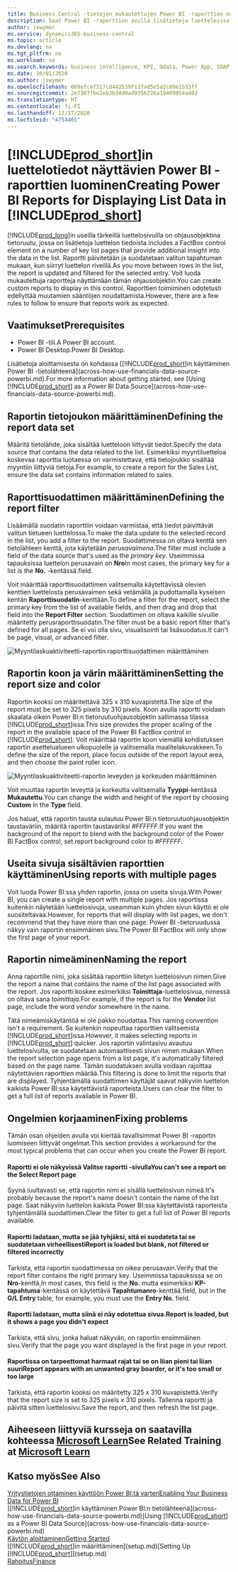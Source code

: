 ```yaml
---
title: Business Central -tietojen mukautettujen Power BI -raporttien näyttäminen | Microsoft Docs
description: Saat Power BI -raporttien avulla lisätietoja luetteloissa olevista tiedoista.
author: jswymer
ms.service: dynamics365-business-central
ms.topic: article
ms.devlang: na
ms.tgt_pltfrm: na
ms.workload: na
ms.search.keywords: business intelligence, KPI, Odata, Power App, SOAP, analysis
ms.date: 10/01/2020
ms.author: jswymer
ms.openlocfilehash: 069efcef517cd442539f13fad5e5a2c89e1533ff
ms.sourcegitcommit: 2e7307fbe1eb3b34d0ad9356226a19409054a402
ms.translationtype: HT
ms.contentlocale: fi-FI
ms.lasthandoff: 12/17/2020
ms.locfileid: "4754465"
---
```

# <a name="creating-power-bi-reports-for-displaying-list-data-in-prod_short"></a><span data-ttu-id="bacc6-103">[!INCLUDE[prod_short](includes/prod_short.md)]in luettelotiedot näyttävien Power BI -raporttien luominen</span><span class="sxs-lookup"><span data-stu-id="bacc6-103">Creating Power BI Reports for Displaying List Data in [!INCLUDE[prod_short](includes/prod_short.md)]</span></span>

[!INCLUDE[prod_long](includes/prod_long.md)]<span data-ttu-id="bacc6-104">in useilla tärkeillä luettelosivuilla on ohjausobjektina tietoruutu, jossa on lisätietoja luettelon tiedoista.</span><span class="sxs-lookup"><span data-stu-id="bacc6-104">includes a FactBox control element on a number of key list pages that provide additional insight into the data in the list.</span></span> <span data-ttu-id="bacc6-105">Raportti päivitetään ja suodatetaan valitun tapahtuman mukaan, kun siirryt luettelon riveillä.</span><span class="sxs-lookup"><span data-stu-id="bacc6-105">As you move between rows in the list, the report is updated and filtered for the selected entry.</span></span> <span data-ttu-id="bacc6-106">Voit luoda mukautettuja raportteja näyttämään tämän ohjausobjektin.</span><span class="sxs-lookup"><span data-stu-id="bacc6-106">You can create custom reports to display in this control.</span></span> <span data-ttu-id="bacc6-107">Raporttien toimiminen odotetusti edellyttää muutamien sääntöjen noudattamista.</span><span class="sxs-lookup"><span data-stu-id="bacc6-107">However, there are a few rules to follow to ensure that reports work as expected.</span></span>  

## <a name="prerequisites"></a><span data-ttu-id="bacc6-108">Vaatimukset</span><span class="sxs-lookup"><span data-stu-id="bacc6-108">Prerequisites</span></span>

- <span data-ttu-id="bacc6-109">Power BI -tili.</span><span class="sxs-lookup"><span data-stu-id="bacc6-109">A Power BI account.</span></span>
- <span data-ttu-id="bacc6-110">Power BI Desktop.</span><span class="sxs-lookup"><span data-stu-id="bacc6-110">Power BI Desktop.</span></span>

<span data-ttu-id="bacc6-111">Lisätietoja aloittamisesta on kohdassa [[!INCLUDE[prod_short](includes/prod_short.md)]in käyttäminen Power BI -tietolähteenä](across-how-use-financials-data-source-powerbi.md).</span><span class="sxs-lookup"><span data-stu-id="bacc6-111">For more information about getting started, see [Using [!INCLUDE[prod_short](includes/prod_short.md)] as a Power BI Data Source](across-how-use-financials-data-source-powerbi.md).</span></span>

## <a name="defining-the-report-data-set"></a><span data-ttu-id="bacc6-112">Raportin tietojoukon määrittäminen</span><span class="sxs-lookup"><span data-stu-id="bacc6-112">Defining the report data set</span></span>

<span data-ttu-id="bacc6-113">Määritä tietolähde, joka sisältää luetteloon liittyvät tiedot.</span><span class="sxs-lookup"><span data-stu-id="bacc6-113">Specify the data source that contains the data related to the list.</span></span> <span data-ttu-id="bacc6-114">Esimerkiksi myyntiluetteloa koskevaa raporttia luotaessa on varmistettava, että tietojoukko sisältää myyntiin liittyviä tietoja.</span><span class="sxs-lookup"><span data-stu-id="bacc6-114">For example, to create a report for the Sales List, ensure the data set contains information related to sales.</span></span>  

## <a name="defining-the-report-filter"></a><span data-ttu-id="bacc6-115">Raporttisuodattimen määrittäminen</span><span class="sxs-lookup"><span data-stu-id="bacc6-115">Defining the report filter</span></span>

<span data-ttu-id="bacc6-116">Lisäämällä suodatin raporttiin voidaan varmistaa, että tiedot päivittävät valitun tietueen luettelossa.</span><span class="sxs-lookup"><span data-stu-id="bacc6-116">To make the data update to the selected record in the list, you add a filter to the report.</span></span> <span data-ttu-id="bacc6-117">Suodattimessa on oltava kenttä sen tietolähteen kenttä, jota käytetään *perusavaimena*.</span><span class="sxs-lookup"><span data-stu-id="bacc6-117">The filter must include a field of the data source that's used as the *primary key*.</span></span> <span data-ttu-id="bacc6-118">Useimmissa tapauksissa luettelon perusavain on **Nro**</span><span class="sxs-lookup"><span data-stu-id="bacc6-118">In most cases, the primary key for a list is the **No.**</span></span> <span data-ttu-id="bacc6-119">-kentässä.</span><span class="sxs-lookup"><span data-stu-id="bacc6-119">field.</span></span>

<span data-ttu-id="bacc6-120">Voit määrittää raporttisuodattimen valitsemalla käytettävissä olevien kenttien luettelosta perusavaimen sekä vetämällä ja pudottamalla kyseisen kentän **Raporttisuodatin**-kenttään.</span><span class="sxs-lookup"><span data-stu-id="bacc6-120">To define a filter for the report, select the primary key from the list of available fields, and then drag and drop that field into the **Report Filter** section.</span></span> <span data-ttu-id="bacc6-121">Suodattimen on oltava kaikille sivuille määritetty perusraporttisuodatin.</span><span class="sxs-lookup"><span data-stu-id="bacc6-121">The filter must be a basic report filter that's defined for all pages.</span></span> <span data-ttu-id="bacc6-122">Se ei voi olla sivu, visualisointi tai lisäsuodatus.</span><span class="sxs-lookup"><span data-stu-id="bacc6-122">It can't be page, visual, or advanced filter.</span></span>

![Myyntilaskuaktiviteetti-raportin raporttisuodattimen määrittäminen](./media/across-how-use-powerbi-reports-factbox/financials-powerbi-report-filter-v3.png)

## <a name="setting-the-report-size-and-color"></a><span data-ttu-id="bacc6-124">Raportin koon ja värin määrittäminen</span><span class="sxs-lookup"><span data-stu-id="bacc6-124">Setting the report size and color</span></span>

<span data-ttu-id="bacc6-125">Raportin kooksi on määritettävä 325 x 310 kuvapistettä.</span><span class="sxs-lookup"><span data-stu-id="bacc6-125">The size of the report must be set to 325 pixels by 310 pixels.</span></span> <span data-ttu-id="bacc6-126">Koon avulla raportti voidaan skaalata oikein Power BI:n tietoruutuohjausobjektin sallimassa tilassa [!INCLUDE[prod_short](includes/prod_short.md)]issa.</span><span class="sxs-lookup"><span data-stu-id="bacc6-126">This size provides the proper scaling of the report in the available space of the Power BI FactBox control in [!INCLUDE[prod_short](includes/prod_short.md)].</span></span> <span data-ttu-id="bacc6-127">Voit määrittää raportin koon viemällä kohdistuksen raportin asettelualueen ulkopuolelle ja valitsemalla maalitelakuvakkeen.</span><span class="sxs-lookup"><span data-stu-id="bacc6-127">To define the size of the report, place focus outside of the report layout area, and then choose the paint roller icon.</span></span>

![Myyntilaskuaktiviteetti-raportin leveyden ja korkeuden määrittäminen](./media/across-how-use-powerbi-reports-factbox/financials-powerbi-report-sizing-v3.png)

<span data-ttu-id="bacc6-129">Voit muuttaa raportin leveyttä ja korkeutta valitsemalla **Tyyppi**-kentässä **Mukautettu**.</span><span class="sxs-lookup"><span data-stu-id="bacc6-129">You can change the width and height of the report by choosing **Custom** in the **Type** field.</span></span>

<span data-ttu-id="bacc6-130">Jos haluat, että raportin tausta sulautuu Power BI:n tietoruutuohjausobjektin taustaväriin, määritä raportin taustaväriksi *#FFFFFF*.</span><span class="sxs-lookup"><span data-stu-id="bacc6-130">If you want the background of the report to blend with the background color of the Power BI FactBox control, set report background color to *#FFFFFF*.</span></span> 

## <a name="using-reports-with-multiple-pages"></a><span data-ttu-id="bacc6-131">Useita sivuja sisältävien raporttien käyttäminen</span><span class="sxs-lookup"><span data-stu-id="bacc6-131">Using reports with multiple pages</span></span>

<span data-ttu-id="bacc6-132">Voit luoda Power BI:ssa yhden raportin, jossa on useita sivuja.</span><span class="sxs-lookup"><span data-stu-id="bacc6-132">With Power BI, you can create a single report with multiple pages.</span></span> <span data-ttu-id="bacc6-133">Jos raportissa kuitenkin näytetään luettelosivuja, useamman kuin yhden sivun käyttö ei ole suositeltavaa.</span><span class="sxs-lookup"><span data-stu-id="bacc6-133">However, for reports that will display with list pages, we don't recommend that they have more than one page.</span></span> <span data-ttu-id="bacc6-134">Power BI -tietoruudussa näkyy vain raportin ensimmäinen sivu.</span><span class="sxs-lookup"><span data-stu-id="bacc6-134">The Power BI FactBox will only show the first page of your report.</span></span>

## <a name="naming-the-report"></a><span data-ttu-id="bacc6-135">Raportin nimeäminen</span><span class="sxs-lookup"><span data-stu-id="bacc6-135">Naming the report</span></span>

<span data-ttu-id="bacc6-136">Anna raportille nimi, joka sisältää raporttiin liitetyn luettelosivun nimen.</span><span class="sxs-lookup"><span data-stu-id="bacc6-136">Give the report a name that contains the name of the list page associated with the report.</span></span> <span data-ttu-id="bacc6-137">Jos raportti koskee esimerkiksi **Toimittaja**-luettelosivua, nimessä on oltava sana *toimittaja*.</span><span class="sxs-lookup"><span data-stu-id="bacc6-137">For example, if the report is for the **Vendor** list page, include the word *vendor* somewhere in the name.</span></span>  

<span data-ttu-id="bacc6-138">Tätä nimeämiskäytäntöä ei ole pakko noudattaa.</span><span class="sxs-lookup"><span data-stu-id="bacc6-138">This naming convention isn't a requirement.</span></span> <span data-ttu-id="bacc6-139">Se kuitenkin nopeuttaa raporttien valitsemista [!INCLUDE[prod_short](includes/prod_short.md)]issa.</span><span class="sxs-lookup"><span data-stu-id="bacc6-139">However, it makes selecting reports in [!INCLUDE[prod_short](includes/prod_short.md)] quicker.</span></span> <span data-ttu-id="bacc6-140">Jos raportin valintasivu avautuu luettelosivulta, se suodatetaan automaattisesti sivun nimen mukaan.</span><span class="sxs-lookup"><span data-stu-id="bacc6-140">When the report selection page opens from a list page, it's automatically filtered based on the page name.</span></span> <span data-ttu-id="bacc6-141">Tämän suodatuksen avulla voidaan rajoittaa näytettävien raporttien määrää.</span><span class="sxs-lookup"><span data-stu-id="bacc6-141">This filtering is done to limit the reports that are displayed.</span></span> <span data-ttu-id="bacc6-142">Tyhjentämällä suodattimen käyttäjät saavat näkyviin luettelon kaikista Power BI:ssa käytettävistä raporteista.</span><span class="sxs-lookup"><span data-stu-id="bacc6-142">Users can clear the filter to get a full list of reports available in Power BI.</span></span>  

## <a name="fixing-problems"></a><span data-ttu-id="bacc6-143">Ongelmien korjaaminen</span><span class="sxs-lookup"><span data-stu-id="bacc6-143">Fixing problems</span></span>

<span data-ttu-id="bacc6-144">Tämän osan ohjeiden avulla voi kiertää tavallisimmat Power BI -raportin luomiseen liittyvät ongelmat.</span><span class="sxs-lookup"><span data-stu-id="bacc6-144">This section provides a workaround for the most typical problems that can occur when you create the Power BI report.</span></span>  

#### <a name="you-cant-see-a-report-on-the-select-report-page"></a><span data-ttu-id="bacc6-145">Raportti ei ole näkyvissä Valitse raportti -sivulla</span><span class="sxs-lookup"><span data-stu-id="bacc6-145">You can't see a report on the Select Report page</span></span>

<span data-ttu-id="bacc6-146">Syynä luultavasti se, että raportin nimi ei sisällä luettelosivun nimeä.</span><span class="sxs-lookup"><span data-stu-id="bacc6-146">It's probably because the report's name doesn't contain the name of the list page.</span></span> <span data-ttu-id="bacc6-147">Saat näkyviin luettelon kaikista Power BI:ssa käytettävistä raporteista tyhjentämällä suodattimen.</span><span class="sxs-lookup"><span data-stu-id="bacc6-147">Clear the filter to get a full list of Power BI reports available.</span></span>  

#### <a name="report-is-loaded-but-blank-not-filtered-or-filtered-incorrectly"></a><span data-ttu-id="bacc6-148">Raportti ladataan, mutta se jää tyhjäksi, sitä ei suodateta tai se suodatetaan virheellisesti</span><span class="sxs-lookup"><span data-stu-id="bacc6-148">Report is loaded but blank, not filtered or filtered incorrectly</span></span>

<span data-ttu-id="bacc6-149">Tarkista, että raportin suodattimessa on oikea perusavain.</span><span class="sxs-lookup"><span data-stu-id="bacc6-149">Verify that the report filter contains the right primary key.</span></span> <span data-ttu-id="bacc6-150">Useimmissa tapauksissa se on **Nro**-kenttä,</span><span class="sxs-lookup"><span data-stu-id="bacc6-150">In most cases, this field is the **No.**</span></span> <span data-ttu-id="bacc6-151">mutta esimerkiksi **KP-tapahtuma**-kentässä on käytettävä **Tapahtumanro**-kenttää.</span><span class="sxs-lookup"><span data-stu-id="bacc6-151">field, but in the **G/L Entry** table, for example, you must use the **Entry No.** field.</span></span>

#### <a name="report-is-loaded-but-it-shows-a-page-you-didnt-expect"></a><span data-ttu-id="bacc6-152">Raportti ladataan, mutta siinä ei näy odotettua sivua.</span><span class="sxs-lookup"><span data-stu-id="bacc6-152">Report is loaded, but it shows a page you didn't expect</span></span>

<span data-ttu-id="bacc6-153">Tarkista, että sivu, jonka haluat näkyvän, on raportin ensimmäinen sivu.</span><span class="sxs-lookup"><span data-stu-id="bacc6-153">Verify that the page you want displayed is the first page in your report.</span></span>  

#### <a name="report-appears-with-an-unwanted-gray-boarder-or-its-too-small-or-too-large"></a><span data-ttu-id="bacc6-154">Raportissa on tarpeettomat harmaat rajat tai se on liian pieni tai liian suuri</span><span class="sxs-lookup"><span data-stu-id="bacc6-154">Report appears with an unwanted gray boarder, or it's too small or too large</span></span>

<span data-ttu-id="bacc6-155">Tarkista, että raportin kooksi on määritetty 325 x 310 kuvapistettä.</span><span class="sxs-lookup"><span data-stu-id="bacc6-155">Verify that the report size is set to 325 pixels x 310 pixels.</span></span> <span data-ttu-id="bacc6-156">Tallenna raportti ja päivitä sitten luettelosivu.</span><span class="sxs-lookup"><span data-stu-id="bacc6-156">Save the report, and then refresh the list page.</span></span>  

## <a name="see-related-training-at-microsoft-learn"></a><span data-ttu-id="bacc6-157">Aiheeseen liittyviä kursseja on saatavilla kohteessa [Microsoft Learn](/learn/modules/configure-powerbi-excel-dynamics-365-business-central/index)</span><span class="sxs-lookup"><span data-stu-id="bacc6-157">See Related Training at [Microsoft Learn](/learn/modules/configure-powerbi-excel-dynamics-365-business-central/index)</span></span>

## <a name="see-also"></a><span data-ttu-id="bacc6-158">Katso myös</span><span class="sxs-lookup"><span data-stu-id="bacc6-158">See Also</span></span>

[<span data-ttu-id="bacc6-159">Yritystietojen ottaminen käyttöön Power BI:tä varten</span><span class="sxs-lookup"><span data-stu-id="bacc6-159">Enabling Your Business Data for Power BI</span></span>](admin-powerbi.md)  
<span data-ttu-id="bacc6-160">[[!INCLUDE[prod_short](includes/prod_short.md)]in käyttäminen Power BI:n tietolähteenä](across-how-use-financials-data-source-powerbi.md)</span><span class="sxs-lookup"><span data-stu-id="bacc6-160">[Using [!INCLUDE[prod_short](includes/prod_short.md)] as a Power BI Data Source](across-how-use-financials-data-source-powerbi.md)</span></span>  
[<span data-ttu-id="bacc6-161">Käytön aloittaminen</span><span class="sxs-lookup"><span data-stu-id="bacc6-161">Getting Started</span></span>](product-get-started.md)  
<span data-ttu-id="bacc6-162">[[!INCLUDE[prod_short](includes/prod_short.md)]in määrittäminen](setup.md)</span><span class="sxs-lookup"><span data-stu-id="bacc6-162">[Setting Up [!INCLUDE[prod_short](includes/prod_short.md)]](setup.md)</span></span>  
[<span data-ttu-id="bacc6-163">Rahoitus</span><span class="sxs-lookup"><span data-stu-id="bacc6-163">Finance</span></span>](finance.md)  
